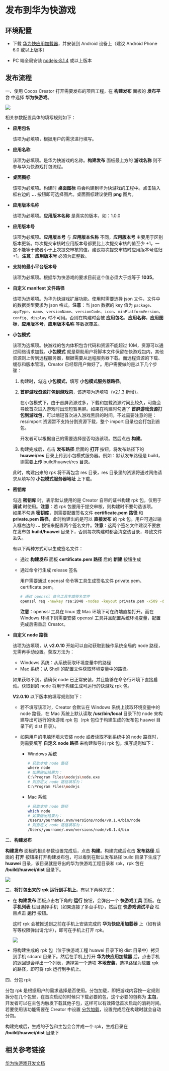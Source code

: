 # 发布到华为快游戏

## 环境配置

- 下载 [华为快应用加载器](https://developer.huawei.com/consumer/cn/doc/development/quickApp-Guides/quickapp-installtool)，并安装到 Android 设备上（建议 Android Phone 6.0 或以上版本）

- PC 端全局安装 [nodejs-8.1.4](https://nodejs.org/zh-cn/download/) 或以上版本

## 发布流程

一、使用 Cocos Creator 打开需要发布的项目工程，在 **构建发布** 面板的 **发布平台** 中选择 **华为快游戏**。

![](./publish-huawei-quick-games/build_option.png)

相关参数配置具体的填写规则如下：

- **应用包名**

  该项为必填项，根据用户的需求进行填写。

- **应用名称**

  该项为必填项。是华为快游戏的名称。**构建发布** 面板最上方的 **游戏名称** 则不参与华为快游戏打包流程。

- **桌面图标**

  该项为必填项。构建时 **桌面图标** 将会构建到华为快游戏的工程中。点击输入框右边的 **...** 按钮即可选择图片。桌面图标建议使用 **png** 图片。

- **应用版本名称**

  该项为必填项。**应用版本名称** 是真实的版本，如：1.0.0

- **应用版本号**

  该项为必填项。**应用版本号** 与 **应用版本名称** 不同，**应用版本号** 主要用于区别版本更新。每次提交审核时应用版本号都要比上次提交审核的值至少 +1，一定不能等于或者小于上次提交审核的值，建议每次提交审核时应用版本号递归 +1。**注意**：**应用版本号** 必须为正整数。

- **支持的最小平台版本号**

  该项为必填项。根据华为快游戏的要求目前这个值必须大于或等于 **1035**。

- **自定义 manifest 文件路径**

  该项为选填项。为华为快游戏扩展功能。使用时需要选择 json 文件，文件中的数据类型要求为 json 格式。**注意**：当 json 数据的 key 值为 `package`、`appType`、`name`、`versionName`、`versionCode`、`icon`、`minPlatformVersion`、`config`、`display` 时不可用。否则在构建时会被 **应用包名**，**应用名称**，**应用图标**，**应用版本号**，**应用版本名称** 等数据覆盖。

- **小包模式**

  该项为选填项。快游戏的包内体积包含代码和资源不能超过 10M，资源可以通过网络请求加载。**小包模式** 就是帮助用户将脚本文件保留在快游戏包内，其他资源则上传到远程服务器，根据需要从远程服务器下载。而远程资源的下载、缓存和版本管理，Creator 已经帮用户做好了。用户需要做的是以下几个步骤：

  1. 构建时，勾选 **小包模式**，填写 **小包模式服务器路径**。

  2. **首屏游戏资源打包到游戏包**，该选项为选填项（v2.1.3 新增）。
  
      在小包模式下，由于首屏资源过多，下载和加载资源时间比较久，可能会导致首次进入游戏时出现短暂黑屏。如果在构建时勾选了 **首屏游戏资源打包到游戏包**，可以缩短首次进入游戏黑屏的时间。不过需要注意的是：res/import 资源暂不支持分割资源下载，整个 import 目录也会打包到首包。
  
      开发者可以根据自己的需要选择是否勾选该项。然后点击 **构建**。

  3. 构建完成后，点击 **发布路径** 后面的 **打开** 按钮，将发布路径下的 **huawei/res** 目录上传到小包模式服务器。例如：默认发布路径是 build，则需要上传 build/huawei/res 目录。

  此时，构建出来的 rpk 将不再包含 res 目录，res 目录里的资源将通过网络请求从填写的 **小包模式服务器地址** 上下载。

- **密钥库**

  勾选 **密钥库** 时，表示默认使用的是 Creator 自带的证书构建 rpk 包，仅用于 **调试** 时使用。**注意**：若 rpk 包要用于提交审核，则构建时不要勾选该项。<br>
  如果不勾选 **密钥库**，则需要配置签名文件 **certificate.pem 路径** 和 **private.pem 路径**，此时构建出的是可以 **直接发布** 的 rpk 包。用户可通过输入框右边的 **...** 按钮来配置两个签名文件。**注意**：这两个签名文件建议不要放在发布包 **build/huawei** 目录下，否则每次构建时都会清空该目录，导致文件丢失。<br>

  有以下两种方式可以生成签名文件：

    - 通过 **构建发布** 面板 **certificate.pem 路径** 后的 **新建** 按钮生成

    - 通过命令行生成 release 签名

      用户需要通过 openssl 命令等工具生成签名文件 private.pem、certificate.pem。

      ```bash
      # 通过 openssl 命令工具生成签名文件
      openssl req -newkey rsa:2048 -nodes -keyout private.pem -x509 -days 3650 -out certificate.pem
      ```

      **注意**：openssl 工具在 linux 或 Mac 环境下可在终端直接打开。而在 Windows 环境下则需要安装 openssl 工具并且配置系统环境变量，配置完成后需重启 Creator。

- **自定义 node 路径**

  该项为选填项，从 **v2.0.10** 开始可以自动获取到操作系统全局的 node 路径，无需再手动设置。获取方法为：
  - Windows 系统：从系统获取环境变量中的路径
  - Mac 系统：从 Shell 的配置文件获取环境变量中的路径。
  
  如果获取不到，请确保 node 已正常安装，并且能够在命令行环境下直接启动。获取到的 node 将用于构建生成可运行的快游戏 rpk 包。

  **V2.0.10** 以下版本的填写规则如下：
  
  - 若不填写该项时，Creator 会默认在 Windows 系统上读取环境变量中的 node 路径，在 Mac 系统上默认读取 **/usr/bin/local** 目录下的 node 来构建导出可运行的快游戏 rpk 包（rpk 包位于构建生成的发布包 huawei 目录下的 dist 目录）。
  - 如果用户的电脑环境未安装 node 或者读取不到系统中的 node 路径时，则需要填写 **自定义 node 路径** 来构建和导出 rpk 包。填写规则如下：

    - Windows 系统

      ```bash
      # 获取本地 node 路径
      where node
      # 如果输出结果为：
      C:\Program Files\nodejs\node.exe
      # 则自定义 node 路径填写为：
      C:\Program Files\nodejs
      ```

    - Mac 系统

      ```bash
      # 获取本地 node 路径
      which node
      # 如果输出结果为：
      /Users/yourname/.nvm/versions/node/v8.1.4/bin/node
      # 则自定义 node 路径填写为：
      /Users/yourname/.nvm/versions/node/v8.1.4/bin
      ```

二、**构建发布**

  **构建发布** 面板的相关参数设置完成后，点击 **构建**。构建完成后点击 **发布路径** 后面的 **打开** 按钮来打开构建发布包，可以看到在默认发布路径 build 目录下生成了 **huawei** 目录，该目录就是导出的华为快游戏工程目录和 rpk，rpk 包在 **/build/huawei/dist** 目录下。

  ![](./publish-huawei-quick-games/rpk.png)

三、**将打包出来的 rpk 运行到手机上**。有以下两种方式：

  - 在 **构建发布** 面板点击右下角的 **运行** 按钮，会弹出一个 **快游戏工具** 面板。在 **手机列表** 栏目选择手机（如果连接了多台手机），然后在 **快游戏调试平台** 栏目点击 **运行** 按钮。

    这时 rpk 会被推送到之前在手机上安装完成的 **华为快应用加载器** 上（如有读写等权限弹出请允许），即可在手机上打开 rpk。

    ![](./publish-huawei-quick-games/play.png)

  - 将构建生成的 rpk 包（位于快游戏工程 huawei 目录下的 dist 目录中）拷贝到手机 sdcard 目录下。然后在手机上打开 **华为快应用加载器** 后，点击手机的返回键会弹出一个列表，选择第一个选项 **本地安装**，选择路径为放置 rpk 的路径，即可将 rpk 运行到手机上。

四、分包 rpk

分包 rpk 是根据用户的需求选择是否使用。分包加载，即把游戏内容按一定规则拆分在几个包里，在首次启动的时候只下载必要的包，这个必要的包称为 **主包**，开发者可以在主包内触发下载其他子包，这样可以有效降低首次启动的消耗时间。若要使用该功能需要在 Creator 中设置 [分包加载](../scripting/subpackage.md)，设置完成后在构建时就会自动分包。

构建完成后，生成的子包和主包会合并成一个 rpk，生成目录在 **/build/huawei/dist** 目录下

## 相关参考链接

[华为快游戏开发文档](https://developer.huawei.com/consumer/cn/doc/development/quickApp-Guides/quickgame-develop-runtime-game)
